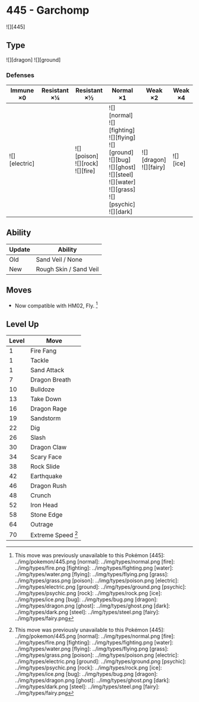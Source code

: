 # 445 - Garchomp
![][445]

## Type

![][dragon]  ![][ground]

### Defenses

Immune ×0         | Resistant ×¼ | Resistant ×½                                | Normal ×1                                                                                                                                                                 | Weak ×2                        | Weak ×4      | 
---               | ---          | ---                                         | ---                                                                                                                                                                       | ---                            | ---          | 
![][electric]<br> |              | ![][poison]<br> ![][rock]<br> ![][fire]<br> | ![][normal]<br> ![][fighting]<br> ![][flying]<br> ![][ground]<br> ![][bug]<br> ![][ghost]<br> ![][steel]<br> ![][water]<br> ![][grass]<br> ![][psychic]<br> ![][dark]<br> | ![][dragon]<br> ![][fairy]<br> | ![][ice]<br> | 

## Ability

Update | Ability                | 
---    | ---                    | 
Old    | Sand Veil / None       | 
New    | Rough Skin / Sand Veil | 

## Moves

 - Now compatible with HM02, Fly. [^1]

## Level Up

Level | Move               | 
---   | ---                | 
1     | Fire Fang          | 
1     | Tackle             | 
1     | Sand Attack        | 
7     | Dragon Breath      | 
10    | Bulldoze           | 
13    | Take Down          | 
16    | Dragon Rage        | 
19    | Sandstorm          | 
22    | Dig                | 
26    | Slash              | 
30    | Dragon Claw        | 
34    | Scary Face         | 
38    | Rock Slide         | 
42    | Earthquake         | 
46    | Dragon Rush        | 
48    | Crunch             | 
52    | Iron Head          | 
58    | Stone Edge         | 
64    | Outrage            | 
70    | Extreme Speed [^1] | 

[^1]: This move was previously unavailable to this Pokémon
[445]: ../img/pokemon/445.png
[normal]: ../img/types/normal.png
[fire]: ../img/types/fire.png
[fighting]: ../img/types/fighting.png
[water]: ../img/types/water.png
[flying]: ../img/types/flying.png
[grass]: ../img/types/grass.png
[poison]: ../img/types/poison.png
[electric]: ../img/types/electric.png
[ground]: ../img/types/ground.png
[psychic]: ../img/types/psychic.png
[rock]: ../img/types/rock.png
[ice]: ../img/types/ice.png
[bug]: ../img/types/bug.png
[dragon]: ../img/types/dragon.png
[ghost]: ../img/types/ghost.png
[dark]: ../img/types/dark.png
[steel]: ../img/types/steel.png
[fairy]: ../img/types/fairy.png
